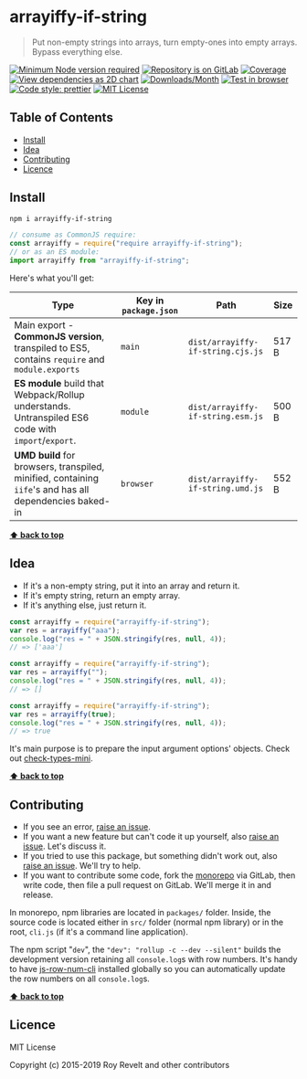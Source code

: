 # arrayiffy-if-string

> Put non-empty strings into arrays, turn empty-ones into empty arrays. Bypass everything else.

[![Minimum Node version required][node-img]][node-url]
[![Repository is on GitLab][gitlab-img]][gitlab-url]
[![Coverage][cov-img]][cov-url]
[![View dependencies as 2D chart][deps2d-img]][deps2d-url]
[![Downloads/Month][downloads-img]][downloads-url]
[![Test in browser][runkit-img]][runkit-url]
[![Code style: prettier][prettier-img]][prettier-url]
[![MIT License][license-img]][license-url]

## Table of Contents

- [Install](#markdown-header-install)
- [Idea](#markdown-header-idea)
- [Contributing](#markdown-header-contributing)
- [Licence](#markdown-header-licence)

## Install

```bash
npm i arrayiffy-if-string
```

```js
// consume as CommonJS require:
const arrayiffy = require("require arrayiffy-if-string");
// or as an ES module:
import arrayiffy from "arrayiffy-if-string";
```

Here's what you'll get:

| Type                                                                                                    | Key in `package.json` | Path                              | Size  |
| ------------------------------------------------------------------------------------------------------- | --------------------- | --------------------------------- | ----- |
| Main export - **CommonJS version**, transpiled to ES5, contains `require` and `module.exports`          | `main`                | `dist/arrayiffy-if-string.cjs.js` | 517 B |
| **ES module** build that Webpack/Rollup understands. Untranspiled ES6 code with `import`/`export`.      | `module`              | `dist/arrayiffy-if-string.esm.js` | 500 B |
| **UMD build** for browsers, transpiled, minified, containing `iife`'s and has all dependencies baked-in | `browser`             | `dist/arrayiffy-if-string.umd.js` | 552 B |

**[⬆ back to top](#)**

## Idea

- If it's a non-empty string, put it into an array and return it.
- If it's empty string, return an empty array.
- If it's anything else, just return it.

```js
const arrayiffy = require("arrayiffy-if-string");
var res = arrayiffy("aaa");
console.log("res = " + JSON.stringify(res, null, 4));
// => ['aaa']
```

```js
const arrayiffy = require("arrayiffy-if-string");
var res = arrayiffy("");
console.log("res = " + JSON.stringify(res, null, 4));
// => []
```

```js
const arrayiffy = require("arrayiffy-if-string");
var res = arrayiffy(true);
console.log("res = " + JSON.stringify(res, null, 4));
// => true
```

It's main purpose is to prepare the input argument options' objects. Check out [check-types-mini](https://bitbucket.org/codsen/check-types-mini).

**[⬆ back to top](#)**

## Contributing

- If you see an error, [raise an issue](https:/gitlab.com/codsen/codsen/issues/new?title=arrayiffy-if-string%20package%20-%20put%20title%20here).
- If you want a new feature but can't code it up yourself, also [raise an issue](https:/gitlab.com/codsen/codsen/issues/new?title=arrayiffy-if-string%20package%20-%20put%20title%20here). Let's discuss it.
- If you tried to use this package, but something didn't work out, also [raise an issue](https:/gitlab.com/codsen/codsen/issues/new?title=arrayiffy-if-string%20package%20-%20put%20title%20here). We'll try to help.
- If you want to contribute some code, fork the [monorepo](https://gitlab.com/codsen/codsen/) via GitLab, then write code, then file a pull request on GitLab. We'll merge it in and release.

In monorepo, npm libraries are located in `packages/` folder. Inside, the source code is located either in `src/` folder (normal npm library) or in the root, `cli.js` (if it's a command line application).

The npm script "`dev`", the `"dev": "rollup -c --dev --silent"` builds the development version retaining all `console.log`s with row numbers. It's handy to have [js-row-num-cli](https://www.npmjs.com/package/js-row-num-cli) installed globally so you can automatically update the row numbers on all `console.log`s.

**[⬆ back to top](#)**

## Licence

MIT License

Copyright (c) 2015-2019 Roy Revelt and other contributors

[node-img]: https://img.shields.io/node/v/arrayiffy-if-string.svg?style=flat-square&label=works%20on%20node
[node-url]: https://www.npmjs.com/package/arrayiffy-if-string
[gitlab-img]: https://img.shields.io/badge/repo-on%20GitLab-brightgreen.svg?style=flat-square
[gitlab-url]: https://gitlab.com/codsen/codsen/tree/master/packages/arrayiffy-if-string
[cov-img]: https://img.shields.io/badge/coverage-100%25-brightgreen.svg?style=flat-square
[cov-url]: https://gitlab.com/codsen/codsen/tree/master/packages/arrayiffy-if-string
[deps2d-img]: https://img.shields.io/badge/deps%20in%202D-see_here-08f0fd.svg?style=flat-square
[deps2d-url]: http://npm.anvaka.com/#/view/2d/arrayiffy-if-string
[downloads-img]: https://img.shields.io/npm/dm/arrayiffy-if-string.svg?style=flat-square
[downloads-url]: https://npmcharts.com/compare/arrayiffy-if-string
[runkit-img]: https://img.shields.io/badge/runkit-test_in_browser-a853ff.svg?style=flat-square
[runkit-url]: https://npm.runkit.com/arrayiffy-if-string
[prettier-img]: https://img.shields.io/badge/code_style-prettier-ff69b4.svg?style=flat-square
[prettier-url]: https://prettier.io
[license-img]: https://img.shields.io/badge/licence-MIT-51c838.svg?style=flat-square
[license-url]: https://gitlab.com/codsen/codsen/blob/master/LICENSE
